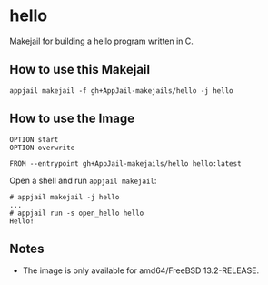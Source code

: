 # hello

Makejail for building a hello program written in C.

## How to use this Makejail

```
appjail makejail -f gh+AppJail-makejails/hello -j hello
```

## How to use the Image

```
OPTION start
OPTION overwrite

FROM --entrypoint gh+AppJail-makejails/hello hello:latest
```

Open a shell and run `appjail makejail`:

```
# appjail makejail -j hello
...
# appjail run -s open_hello hello
Hello!
```

## Notes

* The image is only available for amd64/FreeBSD 13.2-RELEASE.
